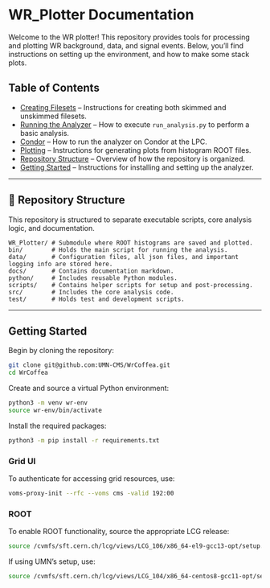# WR_Plotter Documentation

Welcome to the WR plotter! This repository provides tools for processing and plotting WR background, data, and signal events. Below, you’ll find instructions on setting up the environment, and how to make some stack plots.

## Table of Contents
- [Creating Filesets](docs/filesets.md) – Instructions for creating both skimmed and unskimmed filesets.
- [Running the Analyzer](docs/run_analysis.md) – How to execute `run_analysis.py` to perform a basic analysis.
- [Condor](docs/condor.md) – How to run the analyzer on Condor at the LPC.
- [Plotting](docs/plotting.md) – Instructions for generating plots from histogram ROOT files.
- [Repository Structure](README.md#repository-structure) – Overview of how the repository is organized.
- [Getting Started](README.md#getting-started) – Instructions for installing and setting up the analyzer.
---

## 📂 Repository Structure
This repository is structured to separate executable scripts, core analysis logic, and documentation.

```
WR_Plotter/ # Submodule where ROOT histograms are saved and plotted.
bin/        # Holds the main script for running the analysis.
data/       # Configuration files, all json files, and important logging info are stored here.
docs/       # Contains documentation markdown.
python/     # Includes reusable Python modules.
scripts/    # Contains helper scripts for setup and post-processing.
src/        # Includes the core analysis code.
test/       # Holds test and development scripts.
```

---

## Getting Started
Begin by cloning the repository:
```bash
git clone git@github.com:UMN-CMS/WrCoffea.git
cd WrCoffea
```
Create and source a virtual Python environment:
```bash
python3 -m venv wr-env
source wr-env/bin/activate
```
Install the required packages:
```bash
python3 -m pip install -r requirements.txt
```

### Grid UI
To authenticate for accessing grid resources, use:
```bash
voms-proxy-init --rfc --voms cms -valid 192:00
```

### ROOT
To enable ROOT functionality, source the appropriate LCG release:
```bash
source /cvmfs/sft.cern.ch/lcg/views/LCG_106/x86_64-el9-gcc13-opt/setup.sh
```
If using UMN’s setup, use:
```bash
source /cvmfs/sft.cern.ch/lcg/views/LCG_104/x86_64-centos8-gcc11-opt/setup.sh
```
